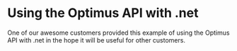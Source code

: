 # Using the Optimus API with .net

One of our awesome customers provided this example of using the Optimus API
with .net in the hope it will be useful for other customers.
